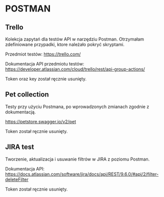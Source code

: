 # POSTMAN

## Trello

Kolekcja zapytań dla testów API w narzędziu Postman. 
Otrzymałam zdefiniowane przypadki, ktore należało pokryć skryptami.

Przedmiot testów: https://trello.com/ 

Dokumentacja API przedmiotu testów: https://developer.atlassian.com/cloud/trello/rest/api-group-actions/ 

Token oraz key został ręcznie usunięty.

## Pet collection

Testy przy użyciu Postmana, po wprowadzonych zmianach zgodnie z dokumentacją.

https://petstore.swagger.io/v2/pet 

Token został ręcznie usunięty.

## JIRA test

Tworzenie, aktualizacja i usuwanie filtrów w JIRA z poziomu Postman.

Dokumentacja API: https://docs.atlassian.com/software/jira/docs/api/REST/9.6.0/#api/2/filter-deleteFilter

Token został ręcznie usunięty.


